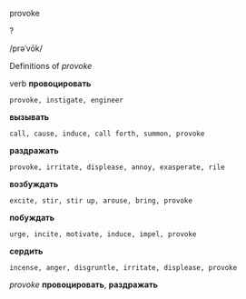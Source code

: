 provoke

?

/prəˈvōk/

Definitions of _provoke_

verb
**провоцировать**

    provoke, instigate, engineer
**вызывать**

    call, cause, induce, call forth, summon, provoke
**раздражать**

    provoke, irritate, displease, annoy, exasperate, rile
**возбуждать**

    excite, stir, stir up, arouse, bring, provoke
**побуждать**

    urge, incite, motivate, induce, impel, provoke
**сердить**

    incense, anger, disgruntle, irritate, displease, provoke

_provoke_
**провоцировать**, **раздражать**